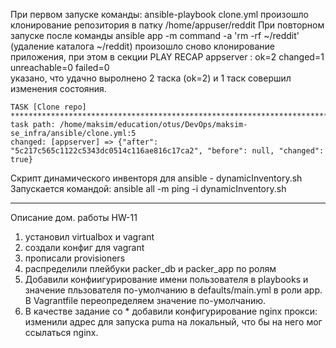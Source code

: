 При первом запуске команды:
    ansible-playbook clone.yml
произошло клонирование репозитория в патку /home/appuser/reddit 
При повторном запуске после команды
    ansible app -m command -a 'rm -rf ~/reddit'  (удаление каталога ~/reddit)
произошло сново клонирование приложения, при этом в секции PLAY RECAP
    appserver                  : ok=2    changed=1    unreachable=0    failed=0   
указано, что удачно выролнено 2 таска (ok=2) и 1 таск совершил изменения состояния.

    TASK [Clone repo] *****************************************************************************************************************************
    task path: /home/maksim/education/otus/DevOps/maksim-se_infra/ansible/clone.yml:5
    changed: [appserver] => {"after": "5c217c565c1122c5343dc0514c116ae816c17ca2", "before": null, "changed": true}
Скрипт динамического инвенторя для ansible - dynamicInventory.sh
Запускается командой: 
    ansible all -m ping -i dynamicInventory.sh


********************************
Описание дом. работы HW-11
1. установил virtualbox и vagrant
2. создали конфиг для  vagrant
3. прописали provisioners
4. распределили плейбуки packer_db и packer_app по ролям
5. Добавили конфиигурирование имени пользователя в playbooks и значение пльзователя по-умолчанию в        defaults/main.yml в роли app. В Vagrantfile переопределяем значение по-умолчанию.
6. В качестве задание со * добавили конфигурирование nginx прокси: изменили адрес для запуска puma на локальный, что бы на него мог ссылаться nginx.